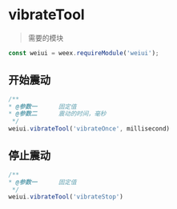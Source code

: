# vibrateTool

> 需要的模块

```js
const weiui = weex.requireModule('weiui');
```

## 开始震动
```js
/**
* @参数一      固定值
* @参数二      震动的时间，毫秒
 */
weiui.vibrateTool('vibrateOnce', millisecond)
```

## 停止震动
```js
/**
* @参数一      固定值
 */
weiui.vibrateTool('vibrateStop')
```

